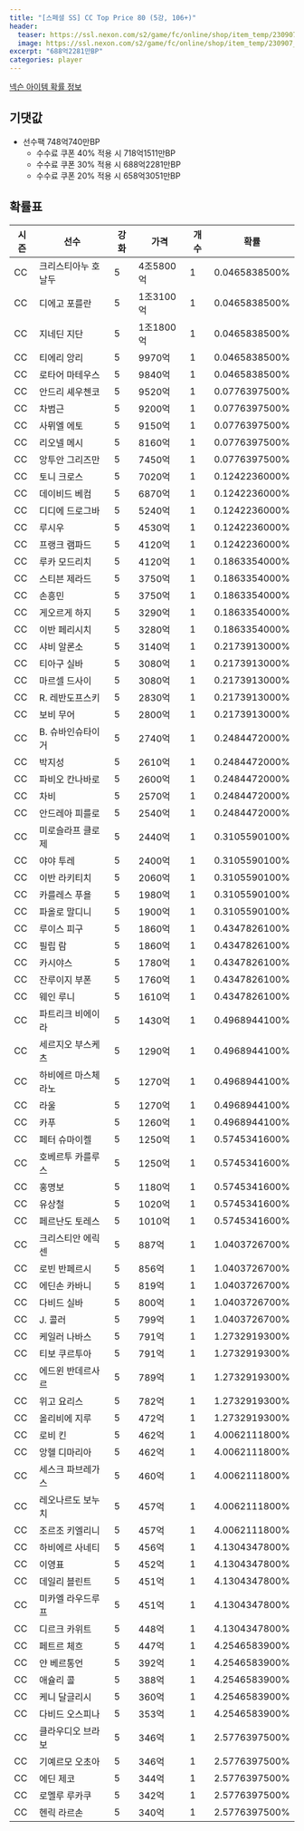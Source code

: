```yaml
---
title: "[스페셜 SS] CC Top Price 80 (5강, 106+)"
header:
  teaser: https://ssl.nexon.com/s2/game/fc/online/shop/item_temp/230907_special_b9244v59dhjj15/200233077_s.png
  image: https://ssl.nexon.com/s2/game/fc/online/shop/item_temp/230907_special_b9244v59dhjj15/200233077_s.png
excerpt: "688억2281만BP"
categories: player
---
```

[넥슨 아이템 확률 정보](http://iteminfo.nexon.com/probability/fco?sn=7420)

## 기댓값
- 선수팩 748억740만BP
  - 수수료 쿠폰 40% 적용 시 718억1511만BP
  - 수수료 쿠폰 30% 적용 시 688억2281만BP
  - 수수료 쿠폰 20% 적용 시 658억3051만BP


## 확률표

|시즌|선수|강화|가격|개수|확률|
|---|---|---|---|---|---|
|CC|크리스티아누 호날두|5|4조5800억|1|0.0465838500%|
|CC|디에고 포를란|5|1조3100억|1|0.0465838500%|
|CC|지네딘 지단|5|1조1800억|1|0.0465838500%|
|CC|티에리 앙리|5|9970억|1|0.0465838500%|
|CC|로타어 마테우스|5|9840억|1|0.0465838500%|
|CC|안드리 셰우첸코|5|9520억|1|0.0776397500%|
|CC|차범근|5|9200억|1|0.0776397500%|
|CC|사뮈엘 에토|5|9150억|1|0.0776397500%|
|CC|리오넬 메시|5|8160억|1|0.0776397500%|
|CC|앙투안 그리즈만|5|7450억|1|0.0776397500%|
|CC|토니 크로스|5|7020억|1|0.1242236000%|
|CC|데이비드 베컴|5|6870억|1|0.1242236000%|
|CC|디디에 드로그바|5|5240억|1|0.1242236000%|
|CC|루시우|5|4530억|1|0.1242236000%|
|CC|프랭크 램파드|5|4120억|1|0.1242236000%|
|CC|루카 모드리치|5|4120억|1|0.1863354000%|
|CC|스티븐 제라드|5|3750억|1|0.1863354000%|
|CC|손흥민|5|3750억|1|0.1863354000%|
|CC|게오르게 하지|5|3290억|1|0.1863354000%|
|CC|이반 페리시치|5|3280억|1|0.1863354000%|
|CC|샤비 알론소|5|3140억|1|0.2173913000%|
|CC|티아구 실바|5|3080억|1|0.2173913000%|
|CC|마르셀 드사이|5|3080억|1|0.2173913000%|
|CC|R. 레반도프스키|5|2830억|1|0.2173913000%|
|CC|보비 무어|5|2800억|1|0.2173913000%|
|CC|B. 슈바인슈타이거|5|2740억|1|0.2484472000%|
|CC|박지성|5|2610억|1|0.2484472000%|
|CC|파비오 칸나바로|5|2600억|1|0.2484472000%|
|CC|차비|5|2570억|1|0.2484472000%|
|CC|안드레아 피를로|5|2540억|1|0.2484472000%|
|CC|미로슬라프 클로제|5|2440억|1|0.3105590100%|
|CC|야야 투레|5|2400억|1|0.3105590100%|
|CC|이반 라키티치|5|2060억|1|0.3105590100%|
|CC|카를레스 푸욜|5|1980억|1|0.3105590100%|
|CC|파올로 말디니|5|1900억|1|0.3105590100%|
|CC|루이스 피구|5|1860억|1|0.4347826100%|
|CC|필립 람|5|1860억|1|0.4347826100%|
|CC|카시야스|5|1780억|1|0.4347826100%|
|CC|잔루이지 부폰|5|1760억|1|0.4347826100%|
|CC|웨인 루니|5|1610억|1|0.4347826100%|
|CC|파트리크 비에이라|5|1430억|1|0.4968944100%|
|CC|세르지오 부스케츠|5|1290억|1|0.4968944100%|
|CC|하비에르 마스체라노|5|1270억|1|0.4968944100%|
|CC|라울|5|1270억|1|0.4968944100%|
|CC|카푸|5|1260억|1|0.4968944100%|
|CC|페터 슈마이켈|5|1250억|1|0.5745341600%|
|CC|호베르투 카를루스|5|1250억|1|0.5745341600%|
|CC|홍명보|5|1180억|1|0.5745341600%|
|CC|유상철|5|1020억|1|0.5745341600%|
|CC|페르난도 토레스|5|1010억|1|0.5745341600%|
|CC|크리스티안 에릭센|5|887억|1|1.0403726700%|
|CC|로빈 반페르시|5|856억|1|1.0403726700%|
|CC|에딘손 카바니|5|819억|1|1.0403726700%|
|CC|다비드 실바|5|800억|1|1.0403726700%|
|CC|J. 콜러|5|799억|1|1.0403726700%|
|CC|케일러 나바스|5|791억|1|1.2732919300%|
|CC|티보 쿠르투아|5|791억|1|1.2732919300%|
|CC|에드윈 반데르사르|5|789억|1|1.2732919300%|
|CC|위고 요리스|5|782억|1|1.2732919300%|
|CC|올리비에 지루|5|472억|1|1.2732919300%|
|CC|로비 킨|5|462억|1|4.0062111800%|
|CC|앙헬 디마리아|5|462억|1|4.0062111800%|
|CC|세스크 파브레가스|5|460억|1|4.0062111800%|
|CC|레오나르도 보누치|5|457억|1|4.0062111800%|
|CC|조르조 키엘리니|5|457억|1|4.0062111800%|
|CC|하비에르 사네티|5|456억|1|4.1304347800%|
|CC|이영표|5|452억|1|4.1304347800%|
|CC|데일리 블린트|5|451억|1|4.1304347800%|
|CC|미카엘 라우드루프|5|451억|1|4.1304347800%|
|CC|디르크 카위트|5|448억|1|4.1304347800%|
|CC|페트르 체흐|5|447억|1|4.2546583900%|
|CC|얀 베르통언|5|392억|1|4.2546583900%|
|CC|애슐리 콜|5|388억|1|4.2546583900%|
|CC|케니 달글리시|5|360억|1|4.2546583900%|
|CC|다비드 오스피나|5|353억|1|4.2546583900%|
|CC|클라우디오 브라보|5|346억|1|2.5776397500%|
|CC|기예르모 오초아|5|346억|1|2.5776397500%|
|CC|에딘 제코|5|344억|1|2.5776397500%|
|CC|로멜루 루카쿠|5|342억|1|2.5776397500%|
|CC|헨릭 라르손|5|340억|1|2.5776397500%|

